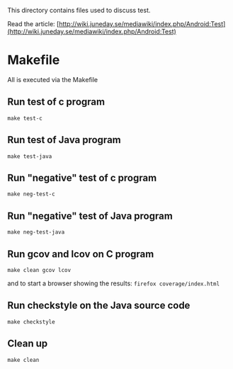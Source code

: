 This directory contains files used to discuss test.

Read the article: [http://wiki.juneday.se/mediawiki/index.php/Android:Test](http://wiki.juneday.se/mediawiki/index.php/Android:Test)

# Makefile

All is executed via the Makefile

## Run test of c program

`make test-c`

## Run test of Java program

`make test-java`

## Run "negative" test of c program

`make neg-test-c`

## Run "negative" test of Java program

`make neg-test-java`

## Run gcov and lcov on C program

`make clean gcov lcov`

and to start a browser showing the results:
`firefox coverage/index.html`

## Run checkstyle on the Java source code

``make checkstyle``

## Clean up

``make clean``

